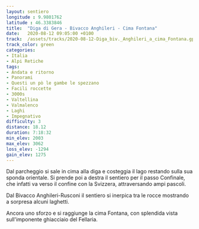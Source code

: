 ```yaml
---
layout: sentiero
longitude : 9.9801762
latitude : 46.3383846
title:  "Diga di Gera - Bivacco Anghileri - Cima Fontana"
date:   2020-08-12 09:05:00 +0100
track:  /assets/tracks/2020-08-12-Diga_biv._Anghileri_a_cima_Fontana.gpx
track_color: green
categories:
- Italia
- Alpi Retiche
tags:
- Andata e ritorno
- Panorami
- Questi un pò le gambe le spezzano
- Facili roccette
- 3000s
- Valtellina
- Valmalenco
- Laghi
- Impegnativo
difficulty: 3
distance: 18.12 
duration: 7:18:32
min_elev: 2003
max_elev: 3062
loss_elev: -1294
gain_elev: 1275
---
```


Dal parcheggio si sale in cima alla diga e costeggia il lago restando sulla sua sponda orientale.
Si prende poi a destra il sentiero per il passo Confinale, che infatti va verso il confine con la Svizzera, attraversando ampi pascoli.

Dal Bivacco Anghileri-Rusconi il sentiero si inerpica tra le rocce mostrando a sorpresa alcuni laghetti.

Ancora uno sforzo e si raggiunge la cima Fontana, con splendida vista sull'imponente ghiacciaio del Fellaria.
